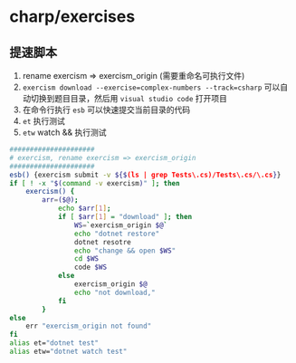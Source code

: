 # charp/exercises

## 提速脚本

1. rename exercism => exercism_origin (需要重命名可执行文件)
2. `exercism download --exercise=complex-numbers --track=csharp` 可以自动切换到题目目录，然后用 `visual studio code` 打开项目
3. 在命令行执行 `esb` 可以快速提交当前目录的代码
4. `et` 执行测试
5. `etw` watch && 执行测试

```bash
#####################
# exercism, rename exercism => exercism_origin
#####################
esb() {exercism submit -v ${$(ls | grep Tests\.cs)/Tests\.cs/\.cs}}
if [ ! -x "$(command -v exercism)" ]; then
    exercism() {
        arr=($@);
            echo $arr[1];
            if [ $arr[1] = "download" ]; then
                WS=`exercism_origin $@`
                echo "dotnet restore"
                dotnet resotre
                echo "change && open $WS"
                cd $WS
                code $WS
            else
                exercism_origin $@
                echo "not download,"
            fi
        }
else
    err "exercism_origin not found"
fi
alias et="dotnet test"
alias etw="dotnet watch test"
```

